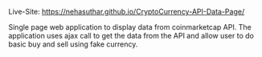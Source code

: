 Live-Site: https://nehasuthar.github.io/CryptoCurrency-API-Data-Page/

Single page web application to display data from coinmarketcap API.
The application uses ajax call to get the data from the API and allow 
user to do basic buy and sell using fake currency.

